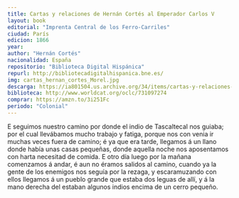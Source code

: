 ```yaml
---
title: Cartas y relaciones de Hernán Cortés al Emperador Carlos V
layout: book
editorial: "Imprenta Central de los Ferro-Carriles"
ciudad: París
edicion: 1866
year: 
author: "Hernán Cortés"
nacionalidad: España
repositorio: "Biblioteca Digital Hispánica"
repurl: http://bibliotecadigitalhispanica.bne.es/
img: cartas_hernan_cortes_Morel.jpg
descarga: https://ia801504.us.archive.org/34/items/cartas-y-relaciones-hernan-cortes/Cartas%20y%20relaciones%20-%20Hern%C3%A1n%20Cort%C3%A9s.pdf
biblioteca: http://www.worldcat.org/oclc/731097274
comprar: https://amzn.to/3i251Fc
periodo: "Colonial"
---
```

 
E seguimos nuestro camino por donde el indio de Tascaltecal nos guiaba; por el cual llevábamos mucho trabajo y fatiga, porque nos con venia ir muchas veces fuera de camino; é ya que era tarde, llegamos á un llano donde había unas casas pequeñas, donde aquella noche nos aposentamos con harta necesitad de comida. E otro día luego por la mañana comenzamos á andar, é aun no éramos salidos al camino, cuando ya la gente de los enemigos nos seguía por la rezaga, y escaramuzando con ellos llegamos á un pueblo grande que estaba dos leguas de allí, y á la mano derecha del estaban algunos indios encima de un cerro pequeño.
